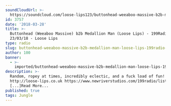 ```yaml
---
soundCloudUrl: >-
  https://soundcloud.com/loose-lips123/buttonhead-weeaboo-massive-b2b-medallion-man-loose-lips-199radio-230318
id: 3757
date: '2018-03-28'
title: >-
  Buttonhead (Weeaboo Massive) b2b Medallion Man (Loose Lips) - 199Radio -
  23/03/18 - Loose Lips
type: radio
slug: buttonhead-weeaboo-massive-b2b-medallion-man-loose-lips-199radio-23-03-18
author: 100
banner:
  - >-
    imported/buttonhead-weeaboo-massive-b2b-medallion-man-loose-lips-199radio-23-03-18/image3757.jpeg
description: >-
  Random, ropey at times, incredibly eclectic, and a fuck load of fun!
  http://loose-lips.co.uk https://www.newriverstudios.com/199radio/listen
  [...]Read More...
published: true
tags: Jungle
---
```

